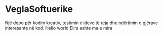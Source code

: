 # VeglaSoftuerike
Një depo për kodim kreativ, testimin e ideve të reja dhe ndërtimin e gjërave interesante në kod.
Hello world
Elira eshte ma e mira

